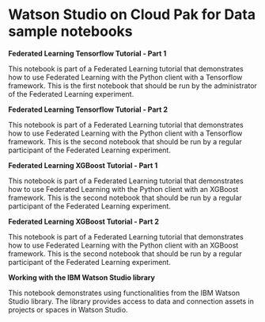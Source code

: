 
# Watson Studio on Cloud Pak for Data sample notebooks


**Federated Learning Tensorflow Tutorial - Part 1**

This notebook is part of a Federated Learning tutorial that demonstrates how to use Federated Learning with the Python client with a Tensorflow framework. This is the first notebook that should be run by the administrator of the Federated Learning experiment. 

**Federated Learning Tensorflow Tutorial - Part 2**

This notebook is part of a Federated Learning tutorial that demonstrates how to use Federated Learning with the Python client with a Tensorflow framework. This is the second notebook that should be run by a regular participant of the Federated Learning experiment. 

**Federated Learning XGBoost Tutorial - Part 1**

This notebook is part of a Federated Learning tutorial that demonstrates how to use Federated Learning with the Python client with an XGBoost framework. This is the second notebook that should be run by a regular participant of the Federated Learning experiment. 

**Federated Learning XGBoost Tutorial - Part 2**

This notebook is part of a Federated Learning tutorial that demonstrates how to use Federated Learning with the Python client with an XGBoost framework. This is the second notebook that should be run by a regular participant of the Federated Learning experiment. 

**Working with the IBM Watson Studio library**

This notebook demonstrates using functionalities from the IBM Watson Studio library. The library provides access to data and connection assets in projects or spaces in Watson Studio. 
